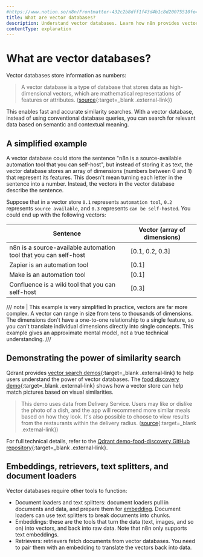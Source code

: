 ```yaml
---
#https://www.notion.so/n8n/Frontmatter-432c2b8dff1f43d4b1c8d20075510fe4
title: What are vector databases?
description: Understand vector databases. Learn how n8n provides vector databases, along with the key components to work with them, including embeddings, retrievers, and document loaders.
contentType: explanation
---
```


# What are vector databases?

Vector databases store information as numbers:

> A vector database is a type of database that stores data as high-dimensional vectors, which are mathematical representations of features or attributes. ([source](https://learn.microsoft.com/en-us/semantic-kernel/memories/vector-db){:target=_blank .external-link})

This enables fast and accurate similarity searches. With a vector database, instead of using conventional database queries, you can search for relevant data based on semantic and contextual meaning.

## A simplified example

A vector database could store the sentence "n8n is a source-available automation tool that you can self-host", but instead of storing it as text, the vector database stores an array of dimensions (numbers between 0 and 1) that represent its features. This doesn't mean turning each letter in the sentence into a number. Instead, the vectors in the vector database describe the sentence. 

Suppose that in a vector store `0.1` represents `automation tool`, `0.2` represents `source available`, and `0.3` represents `can be self-hosted`. You could end up with the following vectors:

| Sentence | Vector (array of dimensions) |
| -------- | ------ |
| n8n is a source-available automation tool that you can self-host | [0.1, 0.2, 0.3] |
| Zapier is an automation tool | [0.1] |
| Make is an automation tool | [0.1] |
| Confluence is a wiki tool that you can self-host | [0.3] |

/// note | This example is very simplified
In practice, vectors are far more complex. A vector can range in size from tens to thousands of dimensions. The dimensions don't have a one-to-one relationship to a single feature, so you can't translate individual dimensions directly into single concepts. This example gives an approximate mental model, not a true technical understanding.
///


## Demonstrating the power of similarity search

Qdrant provides [vector search demos](https://qdrant.tech/demo/){:target=_blank .external-link} to help users understand the power of vector databases. The [food discovery demo](https://food-discovery.qdrant.tech/){:target=_blank .external-link} shows how a vector store can help match pictures based on visual similarities.

> This demo uses data from Delivery Service. Users may like or dislike the photo of a dish, and the app will recommend more similar meals based on how they look. It's also possible to choose to view results from the restaurants within the delivery radius. ([source](https://qdrant.tech/demo/){:target=_blank .external-link})

For full technical details, refer to the [Qdrant demo-food-discovery GitHub repository](https://github.com/qdrant/demo-food-discovery){:target=_blank .external-link}.

## Embeddings, retrievers, text splitters, and document loaders

Vector databases require other tools to function:

- Document loaders and text splitters: document loaders pull in documents and data, and prepare them for [embedding](/glossary.md#ai-embedding). Document loaders can use text splitters to break documents into chunks.
- Embeddings: these are the tools that turn the data (text, images, and so on) into vectors, and back into raw data. Note that n8n only supports text embeddings.
- Retrievers: retrievers fetch documents from vector databases. You need to pair them with an embedding to translate the vectors back into data.





